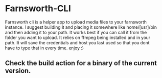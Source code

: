 # Farnsworth-CLI
Farnsworth cli is a helper app to upload media files to your farnsworth instance. I suggest building it and placing it somewhere like home/[usr]/bin and then adding it to your path. It works best if you can call it from the folder you want to upload. It relies on ffmpeg being installed and in your path. It will save the credentials and host you last used so that you dont have to type that in every time. enjoy :)
## Check the build action for a binary of the current version.

